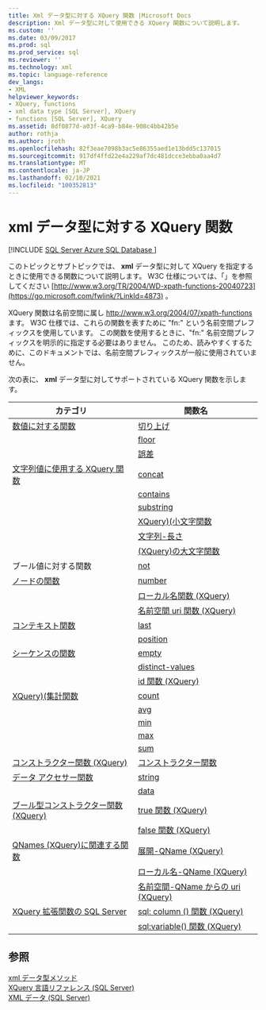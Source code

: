 ```yaml
---
title: Xml データ型に対する XQuery 関数 |Microsoft Docs
description: Xml データ型に対して使用できる XQuery 関数について説明します。
ms.custom: ''
ms.date: 03/09/2017
ms.prod: sql
ms.prod_service: sql
ms.reviewer: ''
ms.technology: xml
ms.topic: language-reference
dev_langs:
- XML
helpviewer_keywords:
- XQuery, functions
- xml data type [SQL Server], XQuery
- functions [SQL Server], XQuery
ms.assetid: 8df0877d-a03f-4ca9-b84e-908c4bb42b5e
author: rothja
ms.author: jroth
ms.openlocfilehash: 82f3eae7098b3ac5e86355aed1e13bdd5c137015
ms.sourcegitcommit: 917df4ffd22e4a229af7dc481dcce3ebba0aa4d7
ms.translationtype: MT
ms.contentlocale: ja-JP
ms.lasthandoff: 02/10/2021
ms.locfileid: "100352813"
---
```

# <a name="xquery-functions-against-the-xml-data-type"></a>xml データ型に対する XQuery 関数
[!INCLUDE [SQL Server Azure SQL Database ](../includes/applies-to-version/sqlserver.md)]

  このトピックとサブトピックでは、 **xml** データ型に対して XQuery を指定するときに使用できる関数について説明します。 W3C 仕様については、「」を参照してください [http://www.w3.org/TR/2004/WD-xpath-functions-20040723](https://go.microsoft.com/fwlink/?LinkId=4873) 。  
  
 XQuery 関数は名前空間に属し http://www.w3.org/2004/07/xpath-functions ます。 W3C 仕様では、これらの関数を表すために "fn:" という名前空間プレフィックスを使用しています。 この関数を使用するときに、"fn:" 名前空間プレフィックスを明示的に指定する必要はありません。 このため、読みやすくするために、このドキュメントでは、名前空間プレフィックスが一般に使用されていません。  
  
 次の表に、 **xml** データ型に対してサポートされている XQuery 関数を示します。  
  
|カテゴリ|関数名|  
|--------------|-------------------|  
|[数値に対する関数]()|[切り上げ](../xquery/numeric-values-functions-ceiling.md)|  
||[floor](../xquery/numeric-values-functions-floor.md)|  
||[誤差](../xquery/numeric-values-functions-round.md)|  
|[文字列値に使用する XQuery 関数]()|[concat](../xquery/functions-on-string-values-concat.md)|  
||[contains](../xquery/functions-on-string-values-contains.md)|  
||[substring](../xquery/functions-on-string-values-substring.md)|  
||[XQuery&#41;&#40;小文字関数 ](../xquery/functions-on-string-values-lower-case.md)|  
||[文字列-長さ](../xquery/functions-on-string-values-string-length.md)|  
||[&#40;XQuery&#41;の大文字関数 ](../xquery/functions-on-string-values-upper-case.md)|  
|ブール値に対する関数|[not](../xquery/functions-on-boolean-values-not-function.md)|  
|[ノードの関数]()|[number](../xquery/functions-on-nodes-number.md)|  
||[ローカル名関数 (XQuery)](../xquery/functions-on-nodes-local-name.md)|  
||[名前空間 uri 関数 (XQuery)](../xquery/functions-on-nodes-namespace-uri.md)|  
|[コンテキスト関数]()|[last](../xquery/context-functions-last-xquery.md)|  
||[position](../xquery/context-functions-position-xquery.md)|  
|[シーケンスの関数]()|[empty](../xquery/functions-on-sequences-empty.md)|  
||[distinct-values](../xquery/functions-on-sequences-distinct-values.md)|  
||[id 関数 (XQuery)](../xquery/functions-on-sequences-id.md)|  
|[XQuery&#41;&#40;集計関数 ]()|[count](../xquery/aggregate-functions-count.md)|  
||[avg](../xquery/aggregate-functions-avg.md)|  
||[min](../xquery/aggregate-functions-min.md)|  
||[max](../xquery/aggregate-functions-max.md)|  
||[sum](../xquery/aggregate-functions-sum.md)|  
|[コンストラクター関数 &#40;XQuery&#41;](../xquery/constructor-functions-xquery.md)|[コンストラクター関数](../xquery/constructor-functions-xquery.md)|  
|[データ アクセサー関数](../xquery/data-accessor-functions.md)|[string](../xquery/data-accessor-functions-string-xquery.md)|  
||[data](../xquery/data-accessor-functions-data-xquery.md)|  
|[ブール型コンストラクター関数 &#40;XQuery&#41;]()|[true 関数 (XQuery)](../xquery/boolean-constructor-functions-true-xquery.md)|  
||[false 関数 (XQuery)](../xquery/boolean-constructor-functions-false-xquery.md)|  
|[QNames &#40;XQuery&#41;に関連する関数 ](./functions-related-to-qnames-expanded-qname.md)|[展開-QName (XQuery)](../xquery/functions-related-to-qnames-expanded-qname.md)|  
||[ローカル名-QName (XQuery)](../xquery/functions-related-to-qnames-local-name-from-qname.md)|  
||[名前空間-QName からの uri (XQuery)](../xquery/functions-related-to-qnames-namespace-uri-from-qname.md)|  
|[XQuery 拡張関数の SQL Server](./xquery-extension-functions-sql-column.md)|[sql: column () 関数 (XQuery)](../xquery/xquery-extension-functions-sql-column.md)|  
||[sql:variable() 関数 (XQuery)](../xquery/xquery-extension-functions-sql-variable.md)|  
  
## <a name="see-also"></a>参照  
 [xml データ型メソッド](../t-sql/xml/xml-data-type-methods.md)   
 [XQuery 言語リファレンス &#40;SQL Server&#41;](../xquery/xquery-language-reference-sql-server.md)   
 [XML データ &#40;SQL Server&#41;](../relational-databases/xml/xml-data-sql-server.md)  
  
